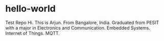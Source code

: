 # hello-world
Test Repo
Hi. This is Arjun. From Bangalore, India. Graduated from PESIT with a major in Electronics and Communication. Embedded Systems. Internet of Things. MQTT.
